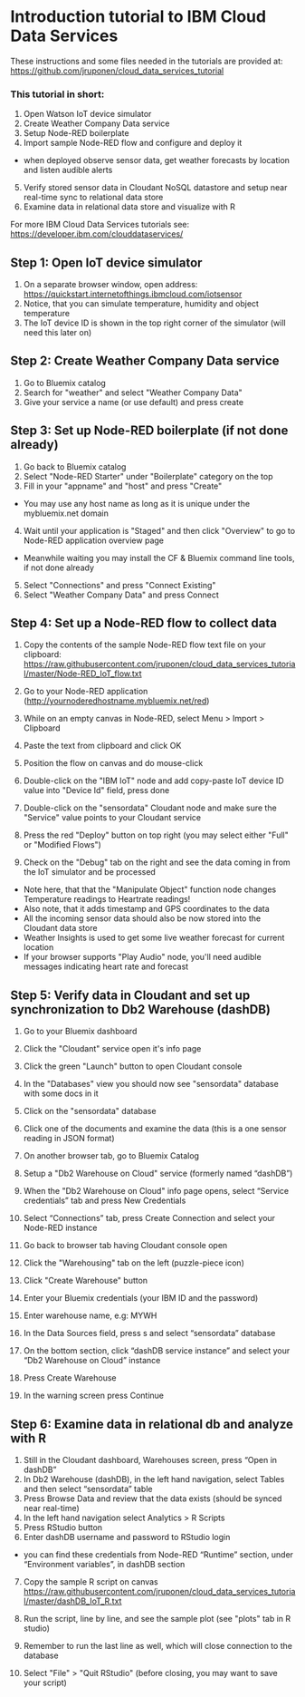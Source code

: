 # Introduction tutorial to IBM Cloud Data Services
These instructions and some files needed in the tutorials are provided at:  https://github.com/jruponen/cloud_data_services_tutorial
  
### This tutorial in short:  
1. Open Watson IoT device simulator
2. Create Weather Company Data service
3. Setup Node-RED boilerplate
4. Import sample Node-RED flow and configure and deploy it
- when deployed observe sensor data, get weather forecasts by location and listen audible alerts
5. Verify stored sensor data in Cloudant NoSQL datastore and setup near real-time sync to relational data store
6. Examine data in relational data store and visualize with R
  
For more IBM Cloud Data Services tutorials see:  
https://developer.ibm.com/clouddataservices/

## Step 1: Open IoT device simulator
1. On a separate browser window, open address: https://quickstart.internetofthings.ibmcloud.com/iotsensor
2. Notice, that you can simulate temperature, humidity and object temperature
3. The IoT device ID is shown in the top right corner of the simulator (will need this later on)

## Step 2: Create Weather Company Data service
1. Go to Bluemix catalog
2. Search for "weather" and select "Weather Company Data"
3. Give your service a name (or use default) and press create

## Step 3: Set up Node-RED boilerplate (if not done already)
1. Go back to Bluemix catalog
2. Select "Node-RED Starter" under "Boilerplate" category on the top  
3. Fill in your "appname" and "host" and press "Create"  
- You may use any host name as long as it is unique under the mybluemix.net domain  
4. Wait until your application is "Staged" and then click "Overview" to go to Node-RED application overview page
- Meanwhile waiting you may install the CF & Bluemix command line tools, if not done already  
5. Select "Connections" and press "Connect Existing"
6. Select "Weather Company Data" and press Connect

## Step 4: Set up a Node-RED flow to collect data
1. Copy the contents of the sample Node-RED flow text file on your clipboard:
https://raw.githubusercontent.com/jruponen/cloud_data_services_tutorial/master/Node-RED_IoT_flow.txt

2. Go to your Node-RED application (http://yournoderedhostname.mybluemix.net/red)  
3. While on an empty canvas in Node-RED, select Menu > Import > Clipboard  
4. Paste the text from clipboard and click OK  
5. Position the flow on canvas and do mouse-click  
6. Double-click on the "IBM IoT" node and add copy-paste IoT device ID value into "Device Id" field, press done
7. Double-click on the "sensordata" Cloudant node and make sure the "Service" value points to your Cloudant service  
8. Press the red "Deploy" button on top right (you may select either "Full" or "Modified Flows")
9. Check on the "Debug" tab on the right and see the data coming in from the IoT simulator and be processed
- Note here, that that the "Manipulate Object" function node changes Temperature readings to Heartrate readings!
- Also note, that it adds timestamp and GPS coordinates to the data
- All the incoming sensor data should also be now stored into the Cloudant data store
- Weather Insights is used to get some live weather forecast for current location
- If your browser supports "Play Audio" node, you'll need audible messages indicating heart rate and forecast

## Step 5: Verify data in Cloudant and set up synchronization to Db2 Warehouse (dashDB)
1. Go to your Bluemix dashboard
2. Click the "Cloudant" service open it's info page
3. Click the green "Launch" button to open Cloudant console
4. In the "Databases" view you should now see "sensordata" database with some docs in it  
5. Click on the "sensordata" database  
6. Click one of the documents and examine the data (this is a one sensor reading in JSON format)

7. On another browser tab, go to Bluemix Catalog
8. Setup a "Db2 Warehouse on Cloud" service (formerly named “dashDB”)
9. When the "Db2 Warehouse on Cloud" info page opens, select “Service credentials” tab and press New Credentials
10. Select “Connections” tab, press Create Connection and select your Node-RED instance

11. Go back to browser tab having Cloudant console open
12. Click the "Warehousing" tab on the left (puzzle-piece icon)
13. Click "Create Warehouse" button
14. Enter your Bluemix credentials (your IBM ID and the password)  
15. Enter warehouse name, e.g: MYWH   
16. In the Data Sources field, press s and select “sensordata” database
17. On the bottom section, click “dashDB service instance” and select your “Db2 Warehouse on Cloud” instance
18. Press Create Warehouse
19. In the warning screen press Continue

## Step 6: Examine data in relational db and analyze with R
1. Still in the Cloudant dashboard, Warehouses screen, press “Open in dashDB”
2. In Db2 Warehouse (dashDB), in the left hand navigation, select Tables and then select “sensordata” table
3. Press Browse Data and review that the data exists (should be synced near real-time)
4. In the left hand navigation select Analytics > R Scripts
5. Press RStudio button
6. Enter dashDB username and password to RStudio login
- you can find these credentials from Node-RED “Runtime” section, under “Environment variables”, in dashDB section
7. Copy the sample R script on canvas
https://raw.githubusercontent.com/jruponen/cloud_data_services_tutorial/master/dashDB_IoT_R.txt

8. Run the script, line by line, and see the sample plot (see "plots" tab in R studio)
9. Remember to run the last line as well, which will close connection to the database
10. Select "File" > "Quit RStudio" (before closing, you may want to save your script)
